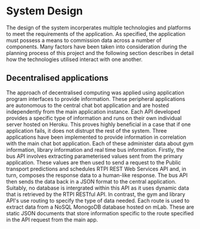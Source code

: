 # System Design

The design of the system incorperates multiple technologies and platforms to meet the requirements of the application. As specified, the application must possess a means to commission data across a number of components. Many factors have been taken into consideration during the planning process of this project and the following section describes in detail how the technologies utilised interact with one another.

## Decentralised applications
The approach of decentralised computing was applied using application program interfaces to provide information. These peripheral applications are autonomous to the central chat bot application and are hosted independently from the main application instance. Each API developed provides a specific type of information and runs on their own individual server hosted on Heroku. This proves highly beneficial in a case that if one application fails, it does not distrupt the rest of the system. Three applications have been implemented to provide information in correlation with the main chat bot application. Each of these administer data about gym information, library information and real time bus information.
Firstly, the bus API involves extracting parameterised values sent from the primary application. These values are then used to send a request to the Public transport predictions and schedules RTPI REST Web Services API and, in turn, composes the response data to a human-like response. The bus API then sends the data back in a JSON format to the central application. Suitably, no database is intergrated within this API as it uses dynamic data that is retrieved by the RTPI RESTful API.
In contrast, the gym and library API's use routing to specify the type of data needed. Each route is used to extract data from a NoSQL MonogoDB database hosted on mLab. These are static JSON documents that store information specific to the route specified in the API request from the main app.

